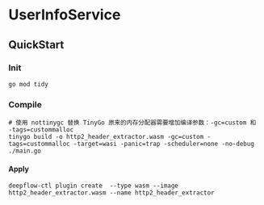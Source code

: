 # UserInfoService

## QuickStart

### Init

```shell
go mod tidy
```

### Compile

```shell
# 使用 nottinygc 替换 TinyGo 原来的内存分配器需要增加编译参数：-gc=custom 和 -tags=custommalloc
tinygo build -o http2_header_extractor.wasm -gc=custom -tags=custommalloc -target=wasi -panic=trap -scheduler=none -no-debug ./main.go
```

#### Apply

```shell
deepflow-ctl plugin create  --type wasm --image http2_header_extractor.wasm --name http2_header_extractor
```
